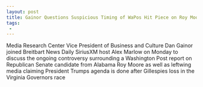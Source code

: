 ```yaml
---
layout: post
title: Gainor Questions Suspicious Timing of WaPos Hit Piece on Roy Moore To Cause Maximum Damage
tags:
 -
---
```

Media Research Center Vice President of Business and Culture Dan Gainor joined Breitbart News Daily SiriusXM host Alex Marlow on Monday to discuss the ongoing controversy surrounding a Washington Post report on Republican Senate candidate from Alabama Roy Moore as well as leftwing media claiming President Trumps agenda is done after Gillespies loss in the Virginia Governors race
